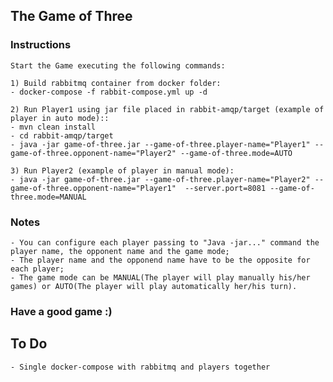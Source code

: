 <h2>The Game of Three</h2>

<h3>Instructions</h3>

    Start the Game executing the following commands:

    1) Build rabbitmq container from docker folder:
    - docker-compose -f rabbit-compose.yml up -d

    2) Run Player1 using jar file placed in rabbit-amqp/target (example of player in auto mode)::
    - mvn clean install
    - cd rabbit-amqp/target
    - java -jar game-of-three.jar --game-of-three.player-name="Player1" --game-of-three.opponent-name="Player2" --game-of-three.mode=AUTO
    
    3) Run Player2 (example of player in manual mode):
    - java -jar game-of-three.jar --game-of-three.player-name="Player2" --game-of-three.opponent-name="Player1"  --server.port=8081 --game-of-three.mode=MANUAL

<h3>Notes</h3>
    
    - You can configure each player passing to "Java -jar..." command the player name, the opponent name and the game mode;
    - The player name and the opponend name have to be the opposite for each player;
    - The game mode can be MANUAL(The player will play manually his/her games) or AUTO(The player will play automatically her/his turn).

<h3>Have a good game :)</h3>

<h2>To Do</h2>

    - Single docker-compose with rabbitmq and players together